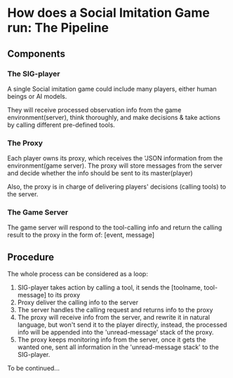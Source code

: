# How does a Social Imitation Game run: The Pipeline


## Components

### The SIG-player

A single Social imitation game could include many players, either human beings or AI models.

They will receive processed observation info from the game environment(server), think thoroughly, and make decisions & take actions by calling different pre-defined tools. 



### The Proxy

Each player owns its proxy, which receives the 'JSON information from the environment(game server).
The proxy will store messages from the server and decide whether the info should be sent to its master(player)

Also, the proxy is in charge of delivering players' decisions (calling tools) to the server. 


### The Game Server
The game server will respond to the tool-calling info and return the calling result to the proxy in the form of: [event, message]



## Procedure

The whole process can be considered as a loop: 
1) SIG-player takes action by calling a tool, it sends the [toolname, tool-message] to its proxy
2) Proxy deliver the calling info to the server
3) The server handles the calling request and returns info to the proxy
4) The proxy will receive info from the server, and rewrite it in natural language, but won't send it to the player directly, instead, the processed info will be appended into the 'unread-message' stack of the proxy. 
5) The proxy keeps monitoring info from the server, once it gets the wanted one, sent all information in the 'unread-message stack' to the SIG-player. 



To be continued...